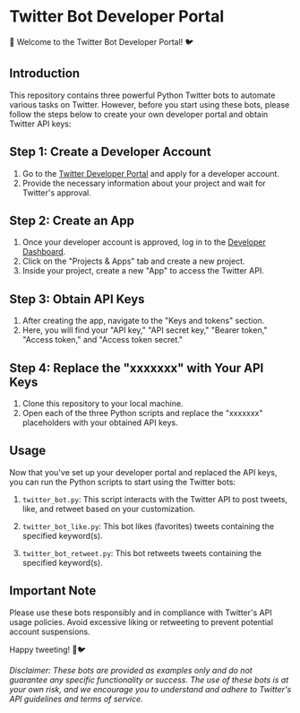 # Twitter Bot Developer Portal

🤖 Welcome to the Twitter Bot Developer Portal! 🐦

## Introduction

This repository contains three powerful Python Twitter bots to automate various tasks on Twitter. However, before you start using these bots, please follow the steps below to create your own developer portal and obtain Twitter API keys:

## Step 1: Create a Developer Account

1. Go to the [Twitter Developer Portal](https://developer.twitter.com/en/apply-for-access) and apply for a developer account.
2. Provide the necessary information about your project and wait for Twitter's approval.

## Step 2: Create an App

1. Once your developer account is approved, log in to the [Developer Dashboard](https://developer.twitter.com/en/portal/dashboard).
2. Click on the "Projects & Apps" tab and create a new project.
3. Inside your project, create a new "App" to access the Twitter API.

## Step 3: Obtain API Keys

1. After creating the app, navigate to the "Keys and tokens" section.
2. Here, you will find your "API key," "API secret key," "Bearer token," "Access token," and "Access token secret."

## Step 4: Replace the "xxxxxxx" with Your API Keys

1. Clone this repository to your local machine.
2. Open each of the three Python scripts and replace the "xxxxxxx" placeholders with your obtained API keys.

## Usage

Now that you've set up your developer portal and replaced the API keys, you can run the Python scripts to start using the Twitter bots:

1. `twitter_bot.py`: This script interacts with the Twitter API to post tweets, like, and retweet based on your customization.

2. `twitter_bot_like.py`: This bot likes (favorites) tweets containing the specified keyword(s).

3. `twitter_bot_retweet.py`: This bot retweets tweets containing the specified keyword(s).

## Important Note

Please use these bots responsibly and in compliance with Twitter's API usage policies. Avoid excessive liking or retweeting to prevent potential account suspensions.

Happy tweeting! 🚀🐦

*Disclaimer: These bots are provided as examples only and do not guarantee any specific functionality or success. The use of these bots is at your own risk, and we encourage you to understand and adhere to Twitter's API guidelines and terms of service.*
